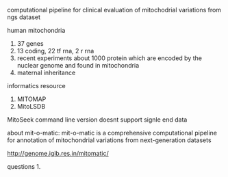 computational pipeline for clinical evaluation of mitochodrial variations from ngs dataset

human mitochondria
1. 37 genes
2. 13 coding, 22 tf rna, 2 r rna
3. recent experiments about 1000 protein which are encoded by the nuclear genome and found in mitochondria
5. maternal inheritance

informatics resource
1. MITOMAP
2. MitoLSDB

MitoSeek
command line version
doesnt support signle end data

about mit-o-matic:
mit-o-matic is a comprehensive computational pipeline for annotation of mitochondrial variations from next-generation datasets

http://genome.igib.res.in/mitomatic/


questions
1. 
